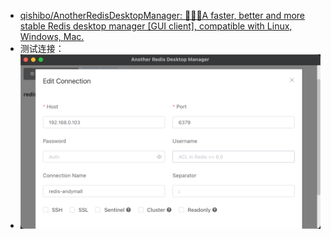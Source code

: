 - [qishibo/AnotherRedisDesktopManager: 🚀🚀🚀A faster, better and more stable Redis desktop manager [GUI client], compatible with Linux, Windows, Mac.](https://github.com/qishibo/AnotherRedisDesktopManager)
- 测试连接：
- ![](课程&笔记/技术栈/尚硅谷/谷粒商城/步骤与问题/imgs/Pasted%20image%2020230812163437.png)